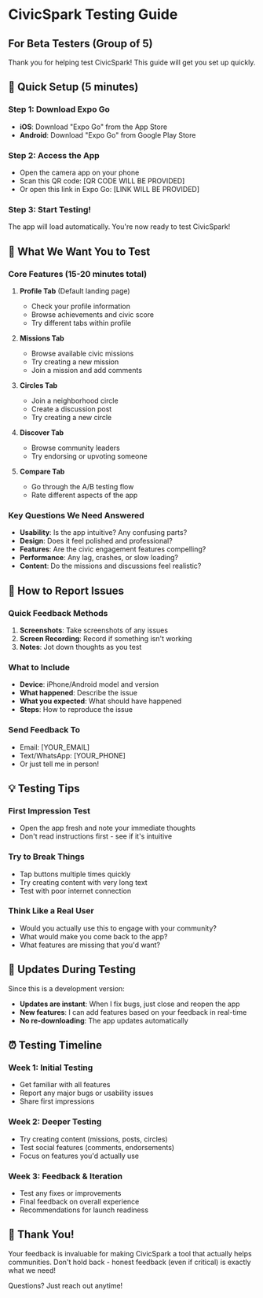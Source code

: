 # CivicSpark Testing Guide
## For Beta Testers (Group of 5)

Thank you for helping test CivicSpark! This guide will get you set up quickly.

## 🚀 Quick Setup (5 minutes)

### Step 1: Download Expo Go
- **iOS**: Download "Expo Go" from the App Store
- **Android**: Download "Expo Go" from Google Play Store

### Step 2: Access the App
- Open the camera app on your phone
- Scan this QR code: [QR CODE WILL BE PROVIDED]
- Or open this link in Expo Go: [LINK WILL BE PROVIDED]

### Step 3: Start Testing!
The app will load automatically. You're now ready to test CivicSpark!

## 🎯 What We Want You to Test

### Core Features (15-20 minutes total)
1. **Profile Tab** (Default landing page)
   - Check your profile information
   - Browse achievements and civic score
   - Try different tabs within profile

2. **Missions Tab**
   - Browse available civic missions
   - Try creating a new mission
   - Join a mission and add comments

3. **Circles Tab**
   - Join a neighborhood circle
   - Create a discussion post
   - Try creating a new circle

4. **Discover Tab**
   - Browse community leaders
   - Try endorsing or upvoting someone

5. **Compare Tab**
   - Go through the A/B testing flow
   - Rate different aspects of the app

### Key Questions We Need Answered
- **Usability**: Is the app intuitive? Any confusing parts?
- **Design**: Does it feel polished and professional?
- **Features**: Are the civic engagement features compelling?
- **Performance**: Any lag, crashes, or slow loading?
- **Content**: Do the missions and discussions feel realistic?

## 🐛 How to Report Issues

### Quick Feedback Methods
1. **Screenshots**: Take screenshots of any issues
2. **Screen Recording**: Record if something isn't working
3. **Notes**: Jot down thoughts as you test

### What to Include
- **Device**: iPhone/Android model and version
- **What happened**: Describe the issue
- **What you expected**: What should have happened
- **Steps**: How to reproduce the issue

### Send Feedback To
- Email: [YOUR_EMAIL]
- Text/WhatsApp: [YOUR_PHONE]
- Or just tell me in person!

## 💡 Testing Tips

### First Impression Test
- Open the app fresh and note your immediate thoughts
- Don't read instructions first - see if it's intuitive

### Try to Break Things
- Tap buttons multiple times quickly
- Try creating content with very long text
- Test with poor internet connection

### Think Like a Real User
- Would you actually use this to engage with your community?
- What would make you come back to the app?
- What features are missing that you'd want?

## 🔄 Updates During Testing

Since this is a development version:
- **Updates are instant**: When I fix bugs, just close and reopen the app
- **New features**: I can add features based on your feedback in real-time
- **No re-downloading**: The app updates automatically

## ⏰ Testing Timeline

### Week 1: Initial Testing
- Get familiar with all features
- Report any major bugs or usability issues
- Share first impressions

### Week 2: Deeper Testing
- Try creating content (missions, posts, circles)
- Test social features (comments, endorsements)
- Focus on features you'd actually use

### Week 3: Feedback & Iteration
- Test any fixes or improvements
- Final feedback on overall experience
- Recommendations for launch readiness

## 🙏 Thank You!

Your feedback is invaluable for making CivicSpark a tool that actually helps communities. Don't hold back - honest feedback (even if critical) is exactly what we need!

Questions? Just reach out anytime!